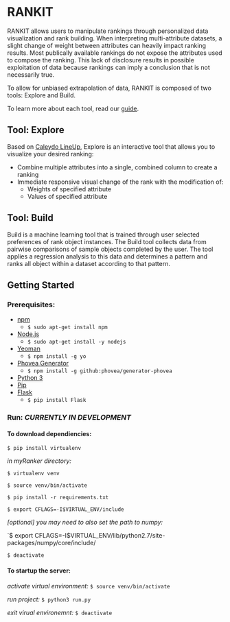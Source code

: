 # RANKIT

RANKIT allows users to manipulate rankings through personalized data visualization and rank building. When interpreting multi-attribute datasets, a slight change of weight between attributes can heavily impact ranking results. Most publically available rankings do not expose the attributes used to compose the ranking. This lack of disclosure results in possible exploitation of data because rankings can imply a conclusion that is not necessarily true.

To allow for unbiased extrapolation of data, RANKIT is composed of two tools: Explore and Build.

To learn more about each tool, read our [guide](https://github.com/RankerToolWebsite/myRanker/wiki).

## Tool: Explore

Based on [Caleydo LineUp](https://github.com/Caleydo/lineupjs), Explore is an interactive tool that allows you to visualize your desired ranking:

- Combine multiple attributes into a single, combined column to create a ranking
- Immediate responsive visual change of the rank with the modification of:
	- Weights of specified attribute
	- Values of specified attribute

## Tool: Build

Build is a machine learning tool that is trained through user selected preferences of rank object instances. The Build tool collects data from pairwise comparisons of sample objects completed by the user. The tool applies a regression analysis to this data and determines a pattern and ranks all object within a dataset according to that pattern.

## Getting Started

### Prerequisites:

- [npm](https://www.npmjs.com/)
	- `$ sudo apt-get install npm`
- [Node.js](http://nodejs.org/)
	- `$ sudo apt-get install -y nodejs`
- [Yeoman](http://yeoman.io/)
	- `$ npm install -g yo`
- [Phovea Generator](https://github.com/phovea/generator-phovea)
	- `$ npm install -g github:phovea/generator-phovea`
- [Python 3](https://www.python.org)
- [Pip](https://pypi.python.org/pypi/pip)
- [Flask](http://flask.pocoo.org/)
	- `$ pip install Flask`


### Run: *CURRENTLY IN DEVELOPMENT*

#### To download dependiencies:

`$ pip install virtualenv`

*in myRanker directory:*

`$ virtualenv venv`

`$ source venv/bin/activate`

`$ pip install -r requirements.txt`

`$ export CFLAGS=-I$VIRTUAL_ENV/include`

*[optional] you may need to also set the path to numpy:*

`$ export CFLAGS=-I$VIRTUAL_ENV/lib/python2.7/site-packages/numpy/core/include/

`$ deactivate`


#### To startup the server:

*activate virtual environment:* `$ source venv/bin/activate`

*run project:* `$ python3 run.py`

*exit virual environemnt:* `$ deactivate`

